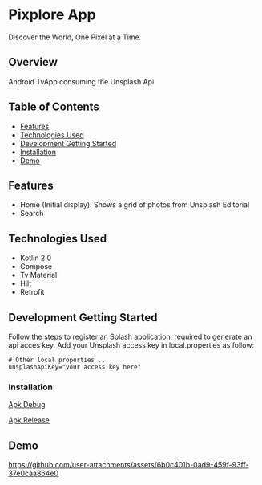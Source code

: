 # Pixplore App
Discover the World, One Pixel at a Time.

## Overview
Android TvApp consuming the Unsplash Api

## Table of Contents
- [Features](#features)
- [Technologies Used](#technologies-used)
- [Development Getting Started](#development-getting-started)
- [Installation](#installation)
- [Demo](#demo)

## Features
- Home (Initial display): Shows a grid of photos from Unsplash Editorial
- Search

## Technologies Used
- Kotlin 2.0
- Compose
- Tv Material
- Hilt
- Retrofit

## Development Getting Started
Follow the steps to register an Splash application, required to generate an api acces key.
Add your Unsplash access key in local.properties as follow: 
```
# Other local properties ...
unsplashApiKey="your access key here"
```

### Installation
[Apk Debug](./apks/Pixplore-debug.apk)

[Apk Release](./apks/Pixplore-release.apk)

## Demo
https://github.com/user-attachments/assets/6b0c401b-0ad9-459f-93ff-37e0caa864e0



